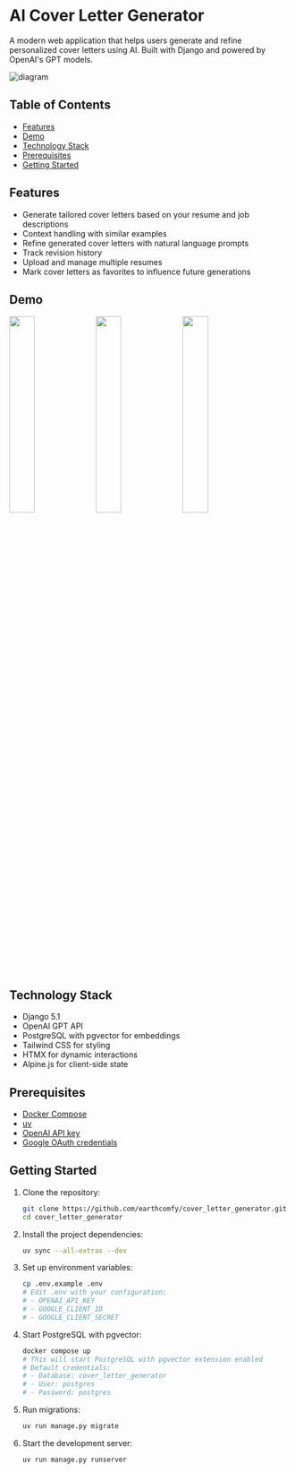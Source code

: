 # AI Cover Letter Generator
A modern web application that helps users generate and refine personalized cover letters using AI. Built with Django and powered by OpenAI's GPT models.

![diagram](https://github.com/user-attachments/assets/23f54018-11c4-43ce-b337-9ec2a3280603)

## Table of Contents
- [Features](#features)
- [Demo](#demo)
- [Technology Stack](#technology-stack)
- [Prerequisites](#prerequisites)
- [Getting Started](#getting-started)

## Features

- Generate tailored cover letters based on your resume and job descriptions
- Context handling with similar examples
- Refine generated cover letters with natural language prompts
- Track revision history
- Upload and manage multiple resumes
- Mark cover letters as favorites to influence future generations

## Demo
<p>
  <img src="https://github.com/user-attachments/assets/395f4af3-a296-4576-89dc-5643d75df5d2" width="30%">
  <img src="https://github.com/user-attachments/assets/70c1889e-449f-45a3-8360-8d81e5945e3f" width="30%">
  <img src="https://github.com/user-attachments/assets/0b4e0c6b-7d76-438a-aebe-ffb5b4289013" width="30%">
</p>

## Technology Stack
- Django 5.1
- OpenAI GPT API
- PostgreSQL with pgvector for embeddings
- Tailwind CSS for styling
- HTMX for dynamic interactions
- Alpine.js for client-side state

## Prerequisites
- [Docker Compose](https://docs.docker.com/compose/install/)
- [uv](https://github.com/astral-sh/uv?tab=readme-ov-file#installation)
- [OpenAI API key](https://platform.openai.com/docs/quickstart)
- [Google OAuth credentials](https://developers.google.com/identity/protocols/oauth2)

## Getting Started

1. Clone the repository:
   ```bash
   git clone https://github.com/earthcomfy/cover_letter_generator.git
   cd cover_letter_generator
   ```

2. Install the project dependencies:
   ```bash
   uv sync --all-extras --dev
   ```

3. Set up environment variables:
   ```bash
   cp .env.example .env
   # Edit .env with your configuration:
   # - OPENAI_API_KEY
   # - GOOGLE_CLIENT_ID
   # - GOOGLE_CLIENT_SECRET
   ```

5. Start PostgreSQL with pgvector:
   ```bash
   docker compose up
   # This will start PostgreSQL with pgvector extension enabled
   # Default credentials:
   # - Database: cover_letter_generator
   # - User: postgres
   # - Password: postgres
   ```

6. Run migrations:
   ```bash
   uv run manage.py migrate
   ```

7. Start the development server:
   ```bash
   uv run manage.py runserver
   ```
